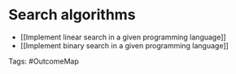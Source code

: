 # Search algorithms

- [[Implement linear search in a given programming language]]
- [[Implement binary search in a given programming language]]

Tags: #OutcomeMap 